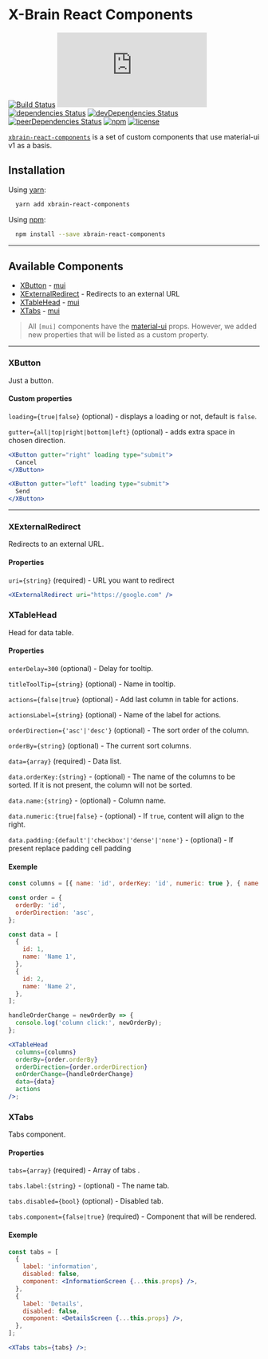 # X-Brain React Components

[![Build Status](https://travis-ci.org/xbrain-dev/xbrain-react-components.svg?branch=master)](https://travis-ci.org/xbrain-dev/xbrain-react-components)
[![gzip size](http://img.badgesize.io/https://unpkg.com/xbrain-react-components/dist/xbrain-react-components.min.js?compression=gzip)](https://unpkg.com/xbrain-react-components/dist/xbrain-react-components.min.js)
[![dependencies Status](https://david-dm.org/xbrain-dev/xbrain-react-components/status.svg)](https://david-dm.org/xbrain-dev/xbrain-react-components)
[![devDependencies Status](https://david-dm.org/xbrain-dev/xbrain-react-components/dev-status.svg)](https://david-dm.org/xbrain-dev/xbrain-react-components?type=dev)
[![peerDependencies Status](https://david-dm.org/xbrain-dev/xbrain-react-components/peer-status.svg)](https://david-dm.org/xbrain-dev/xbrain-react-components?type=peer)
[![npm](https://img.shields.io/npm/v/xbrain-react-components.svg)](https://www.npmjs.com/package/xbrain-react-components)
[![license](https://img.shields.io/github/license/xbrain-dev/xbrain-react-components.svg)](https://github.com/xbrain-dev/xbrain-react-components)

[`xbrain-react-components`](https://github.com/xbrain-dev/xbrain-react-components)
is a set of custom components that use material-ui v1 as a basis.

## Installation

Using [yarn](https://yarnpkg.com/):

```bash
  yarn add xbrain-react-components
```

Using [npm](https://www.npmjs.org/):

```bash
  npm install --save xbrain-react-components
```

---

## Available Components

* [XButton](#xbutton) - [mui](https://material-ui-next.com/demos/buttons/)
* [XExternalRedirect](#xexternalredirect) - Redirects to an external URL
* [XTableHead](#xtablehead) - [mui](https://material-ui-next.com/demos/tables/)
* [XTabs](#xtabs) - [mui](https://material-ui-next.com/api/tabs/)

> All `[mui]` components have the
> [material-ui](https://github.com/mui-org/material-ui.git) props. However, we
> added new properties that will be listed as a custom property.

---

### XButton

Just a button.

#### Custom properties

`loading={true|false}` (optional) - displays a loading or not, default is
`false`.

`gutter={all|top|right|bottom|left}` (optional) - adds extra space in chosen direction.

```jsx
<XButton gutter="right" loading type="submit">
  Cancel
</XButton>

<XButton gutter="left" loading type="submit">
  Send
</XButton>
```

---

### XExternalRedirect

Redirects to an external URL.

#### Properties

`uri={string}` (required) - URL you want to redirect

```jsx
<XExternalRedirect uri="https://google.com" />
```

### XTableHead

Head for data table.

#### Properties

`enterDelay=300` (optional) - Delay for tooltip.

`titleToolTip={string}` (optional) - Name in tooltip.

`actions={false|true}` (optional) - Add last column in table for actions.

`actionsLabel={string}` (optional) - Name of the label for actions.

`orderDirection={'asc'|'desc'}` (optional) - The sort order of the column.

`orderBy={string}` (optional) - The current sort columns.

`data={array}` (required) - Data list.

`data.orderKey:{string}` - (optional) - The name of the columns to be sorted. If it is not present, the column will not be sorted.

`data.name:{string}` - (optional) - Column name.

`data.numeric:{true|false}` - (optional) - If `true`, content will align to the right.

`data.padding:{default'|'checkbox'|'dense'|'none'}` - (optional) - If present replace padding cell padding

#### Exemple

```jsx
const columns = [{ name: 'id', orderKey: 'id', numeric: true }, { name: 'name', orderKey: 'name' }];

const order = {
  orderBy: 'id',
  orderDirection: 'asc',
};

const data = [
  {
    id: 1,
    name: 'Name 1',
  },
  {
    id: 2,
    name: 'Name 2',
  },
];

handleOrderChange = newOrderBy => {
  console.log('column click:', newOrderBy);
};

<XTableHead
  columns={columns}
  orderBy={order.orderBy}
  orderDirection={order.orderDirection}
  onOrderChange={handleOrderChange}
  data={data}
  actions
/>;
```

### XTabs

Tabs component.

#### Properties

`tabs={array}` (required) - Array of tabs .

`tabs.label:{string}` - (optional) - The name tab.

`tabs.disabled={bool}` (optional) - Disabled tab.

`tabs.component={false|true}` (required) - Component that will be rendered.

#### Exemple

```jsx
const tabs = [
  {
    label: 'information',
    disabled: false,
    component: <InformationScreen {...this.props} />,
  },
  {
    label: 'Details',
    disabled: false,
    component: <DetailsScreen {...this.props} />,
  },
];

<XTabs tabs={tabs} />;
```
